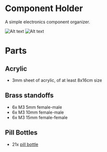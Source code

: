 # Component Holder
A simple electronics component organizer.

![Alt text](/../media/v1_01.jpg?raw=true "v1")
![Alt text](/../media/prototype_2mm.jpg?raw=true "2mm acrylic prototype")


# Parts
## Acrylic
 * 3mm sheet of acrylic, of at least 8x16cm size

## Brass standoffs
 * 6x M3 5mm  female-male
 * 6x M3 10mm female-male
 * 6x M3 15mm female-female
 
## Pill Bottles
 * 21x [pill bottle](https://www.aliexpress.com/item/7-Pieces-Lot-3ML-Portable-Plastic-Pill-Bottle-Medicine-Case-For-Healthy-Care-Empty-Pill-Holders/32677858742.html)
